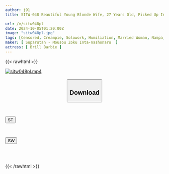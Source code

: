 ```yaml
---
author: j91
title: SITW-048 Beautiful Young Blonde Wife, 27 Years Old, Picked Up In Hungary. She's Super Cute And Flashy, But She Has Little Experience. She's Been Married For Three Years And Is Sexless. One Afternoon, This Frustrated Housewife Asks, "Ma'am, Do You Want To Try Having Sex With Me Raw?" Brill Barbie

url: /v/sitw048pl
date: 2024-10-05T01:20:00Z
image: "sitw048pl.jpg"
tags: [Censored, Creampie, Solowork, Humiliation, Married Woman, Nampa, White Actress	]
maker: [ Suparutan - Mousou Zoku Inta-nashonaru  ]
actress: [ Brill Barbie ]
---
```



{{< rawhtml >}}

<div class="video" data-videoid="QJJPGLxzxBS0zma">
    <a href="javascript:;">
        <img src="/v/sitw048pl/sitw048pl.jpg" width="WIDTH" height="HEIGHT" alt="sitw048pl.mp4" loading="lazy">
    </a>
</div>

<script type="text/javascript" src="https://j91.asia/asset/on-demand-st.js"></script>

<br>
  <link rel="stylesheet" href="https://j91.asia/asset/bs5.css">
  
  <center>
  <button class="btn btn-primary" type="button" data-bs-toggle="collapse" data-bs-target=".multi-collapse" aria-expanded="false" aria-controls="multiCollapseExample1 multiCollapseExample2"><h2>Download</h2></button></center>
</p>
<div class="row">
  <div class="col">
    <div class="collapse multi-collapse" id="multiCollapseExample1">
      <div class="card card-body">
	      	      <br>
<div class="buttons">  
<p><a href="/v/sitw048pl/st.html" target="_blank"><button class="btn-hover color-3"><i class="fa fa-download"></i> ST</button></a></p></div>
    </div>
  </div>
</div>
  <div class="col">
    <div class="collapse multi-collapse" id="multiCollapseExample2">
      <div class="card card-body">
	      <br>
<div class="buttons">
<p><a href="/v/sitw048pl/sw.html" target="_blank"><button class="btn-hover color-2"><i class="fa fa-download"></i> SW</button></a></p></div>
<br><br>
      </div>
    </div>
  </div>
</div>

{{< /rawhtml >}}